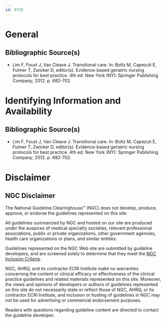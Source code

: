 ```yaml
---
id: 9728
---
```


# General

## Bibliographic Source(s)

- Lim F, Foust J, Van Cleave J. Transitional care. In: Boltz M, Capezuti E, Fulmer T, Zwicker D, editor(s). Evidence-based geriatric nursing protocols for best practice. 4th ed. New York (NY): Springer Publishing Company; 2012. p. 682-702.

# Identifying Information and Availability

## Bibliographic Source(s)

- Lim F, Foust J, Van Cleave J. Transitional care. In: Boltz M, Capezuti E, Fulmer T, Zwicker D, editor(s). Evidence-based geriatric nursing protocols for best practice. 4th ed. New York (NY): Springer Publishing Company; 2012. p. 682-702.

# Disclaimer

## NGC Disclaimer

The National Guideline Clearinghouse™ (NGC) does not develop, produce, approve, or endorse the guidelines represented on this site.

All guidelines summarized by NGC and hosted on our site are produced under the auspices of medical specialty societies, relevant professional associations, public or private organizations, other government agencies, health care organizations or plans, and similar entities.

Guidelines represented on the NGC Web site are submitted by guideline developers, and are screened solely to determine that they meet the [NGC Inclusion Criteria](/help-and-about/summaries/inclusion-criteria).

NGC, AHRQ, and its contractor ECRI Institute make no warranties concerning the content or clinical efficacy or effectiveness of the clinical practice guidelines and related materials represented on this site. Moreover, the views and opinions of developers or authors of guidelines represented on this site do not necessarily state or reflect those of NGC, AHRQ, or its contractor ECRI Institute, and inclusion or hosting of guidelines in NGC may not be used for advertising or commercial endorsement purposes.

Readers with questions regarding guideline content are directed to contact the guideline developer.

